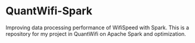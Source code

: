 # QuantWifi-Spark
Improving data processing performance of WifiSpeed with Spark.
This is a repository for my project in QuantWifi on Apache Spark and optimization.

